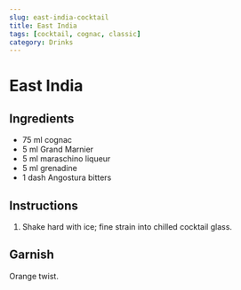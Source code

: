 ```yaml
---
slug: east-india-cocktail
title: East India
tags: [cocktail, cognac, classic]
category: Drinks
---
```


# East India

## Ingredients

- 75 ml cognac
- 5 ml Grand Marnier
- 5 ml maraschino liqueur
- 5 ml grenadine
- 1 dash Angostura bitters

## Instructions

1. Shake hard with ice; fine strain into chilled cocktail glass.

## Garnish

Orange twist.
